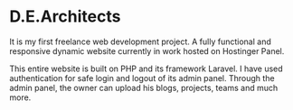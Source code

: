# D.E.Architects
 It is my first freelance web development project. A fully functional and responsive dynamic website currently in work hosted on Hostinger Panel.

 This entire website is built on PHP and its framework Laravel. I have used authentication for safe login and logout of its admin panel. Through the admin panel, the owner can upload his blogs, projects, teams and much more. 
